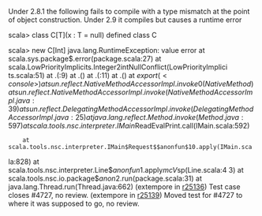 Under 2.8.1 the following fails to compile with a type mismatch at the point of object construction.  Under 2.9 it compiles but causes a runtime error

scala> class C[T](x : T = null)
defined class C

scala> new C[Int]
java.lang.RuntimeException: value error
        at scala.sys.package$.error(package.scala:27)
        at scala.LowPriorityImplicits.Integer2intNullConflict(LowPriorityImplici
ts.scala:51)
        at .<init>(<console>:9)
        at .<clinit>(<console>)
        at .<init>(<console>:11)
        at .<clinit>(<console>)
        at $export(<console>)
        at sun.reflect.NativeMethodAccessorImpl.invoke0(Native Method)
        at sun.reflect.NativeMethodAccessorImpl.invoke(NativeMethodAccessorImpl.
java:39)
        at sun.reflect.DelegatingMethodAccessorImpl.invoke(DelegatingMethodAcces
sorImpl.java:25)
        at java.lang.reflect.Method.invoke(Method.java:597)
        at scala.tools.nsc.interpreter.IMain$ReadEvalPrint.call(IMain.scala:592)

        at scala.tools.nsc.interpreter.IMain$Request$$anonfun$10.apply(IMain.sca
la:828)
        at scala.tools.nsc.interpreter.Line$$anonfun$1.apply$mcV$sp(Line.scala:4
3)
        at scala.tools.nsc.io.package$$anon$2.run(package.scala:31)
        at java.lang.Thread.run(Thread.java:662)
(extempore in [r25136](https://codereview.scala-lang.org/fisheye/changelog/scala-svn?cs=25136)) Test case closes #4727, no review.
(extempore in [r25139](https://codereview.scala-lang.org/fisheye/changelog/scala-svn?cs=25139)) Moved test for #4727 to where it was supposed to go, no review.
